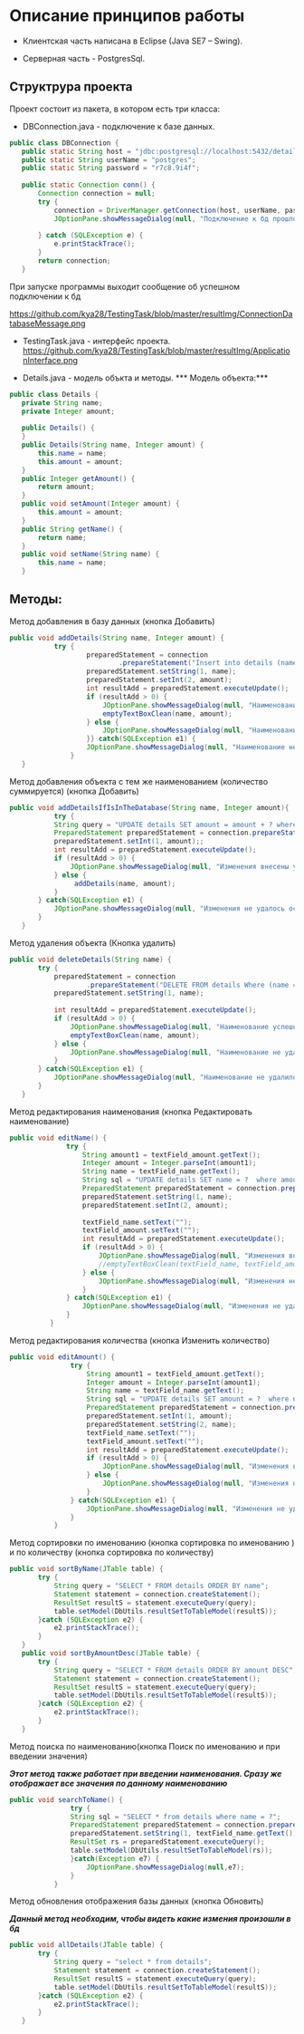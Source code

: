 # Описание принципов работы

* Клиентская часть написана в Eclipse (Java SE7 – Swing).

* Серверная часть - PostgresSql.

## Структрура проекта

 Проект состоит из пакета, в котором есть три класса:
 * DBConnection.java - подключение к базе данных.
 ```java
 public class DBConnection {
	public static String host = "jdbc:postgresql://localhost:5432/detailsKMPO";
	public static String userName = "postgres";
	public static String password = "r7c8.9i4f";
	
	public static Connection conn() {
		Connection connection = null;
		try {
			connection = DriverManager.getConnection(host, userName, password);
			JOptionPane.showMessageDialog(null, "Подключение к бд прошло успешно");
			
		} catch (SQLException e) {
			e.printStackTrace();
		}
		return connection;
	}
```
При запуске программы выходит сообщение об успешном подключении к бд

https://github.com/kya28/TestingTask/blob/master/resultImg/ConnectionDatabaseMessage.png

* TestingTask.java - интерфейс проекта.
https://github.com/kya28/TestingTask/blob/master/resultImg/ApplicationInterface.png

 * Details.java - модель объкта и методы.
 *** Модель объекта:***
 ```java
 public class Details {
	private String name;
	private Integer amount;
	
	public Details() {
	}
	public Details(String name, Integer amount) {
		this.name = name;
		this.amount = amount;
	}
	public Integer getAmount() {
		return amount;
	}
	public void setAmount(Integer amount) {
		this.amount = amount;
	}
	public String getName() {
		return name;
	}
	public void setName(String name) {
		this.name = name;
	}
 ```
 ## Методы:
 Метод добавления в базу данных (кнопка Добавить)
 ```java
 public void addDetails(String name, Integer amount) {
			try {							
			    	preparedStatement = connection
							.prepareStatement("Insert into details (name, amount) values (?,?)");
					preparedStatement.setString(1, name);
					preparedStatement.setInt(2, amount);	
					int resultAdd = preparedStatement.executeUpdate();
					if (resultAdd > 0) {
						JOptionPane.showMessageDialog(null, "Наименование успешно добавлено!");
						emptyTextBoxClean(name, amount);
					} else {
						JOptionPane.showMessageDialog(null, "Наименование не добавлено! Заполните поля");
					}} catch(SQLException e1) {
					JOptionPane.showMessageDialog(null, "Наименование не добавилось!" + e1.getMessage());
				}
	}
 ```
Метод добавления объекта с тем же наименованием (количество суммируется) (кнопка Добавить)
 ```java
 public void addDetailsIfIsInTheDatabase(String name, Integer amount){
			try {
			String query = "UPDATE details SET amount = amount + ? where name = '"+name+"'";
			PreparedStatement preparedStatement = connection.prepareStatement(query);
			preparedStatement.setInt(1, amount);;
			int resultAdd = preparedStatement.executeUpdate();
			if (resultAdd > 0) {
				JOptionPane.showMessageDialog(null, "Изменения внесены успешно!");
			} else {
				 addDetails(name, amount);
			}
		} catch(SQLException e1) {
			JOptionPane.showMessageDialog(null, "Изменения не удалось осуществить!" + e1.getMessage());			
		}		
	}
 ```
 Метод удаления объекта (Кнопка удалить)
 ```java
 public void deleteDetails(String name) {
		try {
			preparedStatement = connection
					.prepareStatement("DELETE FROM details Where (name = ?)");
			preparedStatement.setString(1, name);
			
			int resultAdd = preparedStatement.executeUpdate();
			if (resultAdd > 0) {
				JOptionPane.showMessageDialog(null, "Наименование успешно удалено!");
				emptyTextBoxClean(name, amount);
			} else {
				JOptionPane.showMessageDialog(null, "Наименование не удалилось! Заполните поля");						
			}
		} catch(SQLException e1) {
			JOptionPane.showMessageDialog(null, "Наименование не удалилось!" + e1.getMessage());			
		}
	}
 ```
 Метод редактирования наименования (кнопка Редактировать наименование)
  ```java
public void editName() {
				try {
					String amount1 = textField_amount.getText();					
					Integer amount = Integer.parseInt(amount1);
					String name = textField_name.getText();
					String sql = "UPDATE details SET name = ?  where amount = ?";
					PreparedStatement preparedStatement = connection.prepareStatement(sql);
					preparedStatement.setString(1, name);
					preparedStatement.setInt(2, amount);
					
					textField_name.setText("");
					textField_amount.setText("");
					int resultAdd = preparedStatement.executeUpdate();
					if (resultAdd > 0) {
						JOptionPane.showMessageDialog(null, "Изменения внесены успешно!");
						//emptyTextBoxClean(textField_name, textField_amount);
					} else {
						JOptionPane.showMessageDialog(null, "Изменения не произошли! Заполните поля");						
					}
				} catch(SQLException e1) {
					JOptionPane.showMessageDialog(null, "Изменения не удалось осуществить!" + e1.getMessage());			
				}
			}		
 ```
 Метод редактирования количества (кнопка Изменить количество)
 ```java
 public void editAmount() {
				try {
					String amount1 = textField_amount.getText();					
					Integer amount = Integer.parseInt(amount1);
					String name = textField_name.getText();
					String sql = "UPDATE details SET amount = ?  where name = ?";
					PreparedStatement preparedStatement = connection.prepareStatement(sql);
					preparedStatement.setInt(1, amount);
					preparedStatement.setString(2, name);
					textField_name.setText("");
					textField_amount.setText("");
					int resultAdd = preparedStatement.executeUpdate();
					if (resultAdd > 0) {
						JOptionPane.showMessageDialog(null, "Изменения внесены успешно!");
					} else {
						JOptionPane.showMessageDialog(null, "Изменения не произошли! Заполните поля");						
					}
				} catch(SQLException e1) {
					JOptionPane.showMessageDialog(null, "Изменения не удалось осуществить!" + e1.getMessage());			
				}
			}
 ```

 Метод сортировки по именованию (кнопка сортировка по именованию ) и по количеству (кнопка сортировка по количеству)

 ```java
public void sortByName(JTable table) {
		try {
			String query = "SELECT * FROM details ORDER BY name";
			Statement statement = connection.createStatement();
			ResultSet resultS = statement.executeQuery(query);
			table.setModel(DbUtils.resultSetToTableModel(resultS));
		}catch (SQLException e2) {
			e2.printStackTrace();
		}
	}
	public void sortByAmountDesc(JTable table) {
		try {
			String query = "SELECT * FROM details ORDER BY amount DESC";
			Statement statement = connection.createStatement();
			ResultSet resultS = statement.executeQuery(query);
			table.setModel(DbUtils.resultSetToTableModel(resultS));
		}catch (SQLException e2) {
			e2.printStackTrace();
		}
	}
 ```
 Метод поиска по наименованию(кнопка Поиск по именованию и при введении значения)

 ***Этот метод также работает при введении наименования. Сразу же отображает все значения по данному наименованию***

 ```java
public void searchToName() {
				try {
				String sql = "SELECT * from details where name = ?";
				PreparedStatement preparedStatement = connection.prepareStatement(sql);
				preparedStatement.setString(1, textField_name.getText());
				ResultSet rs = preparedStatement.executeQuery();
				table.setModel(DbUtils.resultSetToTableModel(rs));
				}catch(Exception e7) {
					JOptionPane.showMessageDialog(null,e7);
				}
			}
 ```
 

 Метод обновления отображения базы данных (кнопка Обновить)

 ***Данный метод необходим, чтобы видеть какие измения произошли в бд***

 ```java
public void allDetails(JTable table) {
		try {
			String query = "select * from details";
			Statement statement = connection.createStatement();
			ResultSet resultS = statement.executeQuery(query);
			table.setModel(DbUtils.resultSetToTableModel(resultS));
		}catch (SQLException e2) {
			e2.printStackTrace();
		}
	}
 ```
 